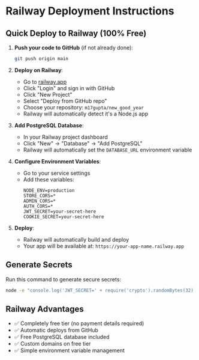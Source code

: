 # Railway Deployment Instructions

## Quick Deploy to Railway (100% Free)

1. **Push your code to GitHub** (if not already done):
   ```bash
   git push origin main
   ```

2. **Deploy on Railway**:
   - Go to [railway.app](https://railway.app)
   - Click "Login" and sign in with GitHub
   - Click "New Project"
   - Select "Deploy from GitHub repo"
   - Choose your repository: `m17gupta/new_good_year`
   - Railway will automatically detect it's a Node.js app

3. **Add PostgreSQL Database**:
   - In your Railway project dashboard
   - Click "New" → "Database" → "Add PostgreSQL"
   - Railway will automatically set the `DATABASE_URL` environment variable

4. **Configure Environment Variables**:
   - Go to your service settings
   - Add these variables:
     ```
     NODE_ENV=production
     STORE_CORS=*
     ADMIN_CORS=*
     AUTH_CORS=*
     JWT_SECRET=your-secret-here
     COOKIE_SECRET=your-secret-here
     ```

5. **Deploy**:
   - Railway will automatically build and deploy
   - Your app will be available at: `https://your-app-name.railway.app`

## Generate Secrets
Run this command to generate secure secrets:
```bash
node -e "console.log('JWT_SECRET=' + require('crypto').randomBytes(32).toString('hex')); console.log('COOKIE_SECRET=' + require('crypto').randomBytes(32).toString('hex'))"
```

## Railway Advantages
- ✅ Completely free tier (no payment details required)
- ✅ Automatic deploys from GitHub
- ✅ Free PostgreSQL database included
- ✅ Custom domains on free tier
- ✅ Simple environment variable management
